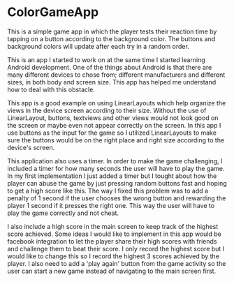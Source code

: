 # ColorGameApp

This is a simple game app in which the player tests their reaction time by tapping on a button according to the background
color. The buttons and background colors will update after each try in a random order.

This is an app I started to work on at the same time I started learning Android development. One of the things about Android is that there are many different devices to chose from; different manufacturers and different sizes, in both body and screen size. This app has helped me understand how to deal with this obstacle.

This app is a good example on using LinearLayouts which help organize the views in the device screen according to their size. Without the use of LinearLayout, buttons, textviews and other views would not look good on the screen or maybe even not appear correctly on the screen. In this app I use buttons as the input for the game so I utilized LinearLayouts to make sure the buttons would be on the right place and right size according to the device's screen.

This application also uses a timer. In order to make the game challenging, I included a timer for how many seconds the user will have to play the game. In my first implementation I just added a timer but I tought about how the player can abuse the game by just pressing random buttons fast and hoping to get a high score like this. The way I fixed this problem was to add a penalty of 1 second if the user chooses the wrong button and rewarding the player 1 second if it presses the right one. This way the user will have to play the game correctly and not cheat.

I also include a high score in the main screen to keep track of the highest score achieved.
Some ideas I would like to implement in this app would be facebook integration to let the player share their high scores with friends and challenge them to beat their score. I only record the highest score but I would like to change this so I record the highest 3 scores achieved by the player. I also need to add a 'play again' button from the game activity so the user can start a new game instead of navigating to the main screen first.
